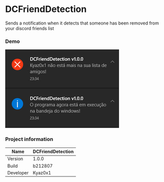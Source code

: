 # DCFriendDetection
Sends a notification when it detects that someone has been removed from your discord friends list
### Demo
<img src="img/DCFriendDetection.png" />

### Project information
|Name| DCFriendDetection |
|----|--|
|Version|1.0.0|
|Build|b212807|
|Developer|Kyaz0x1|
